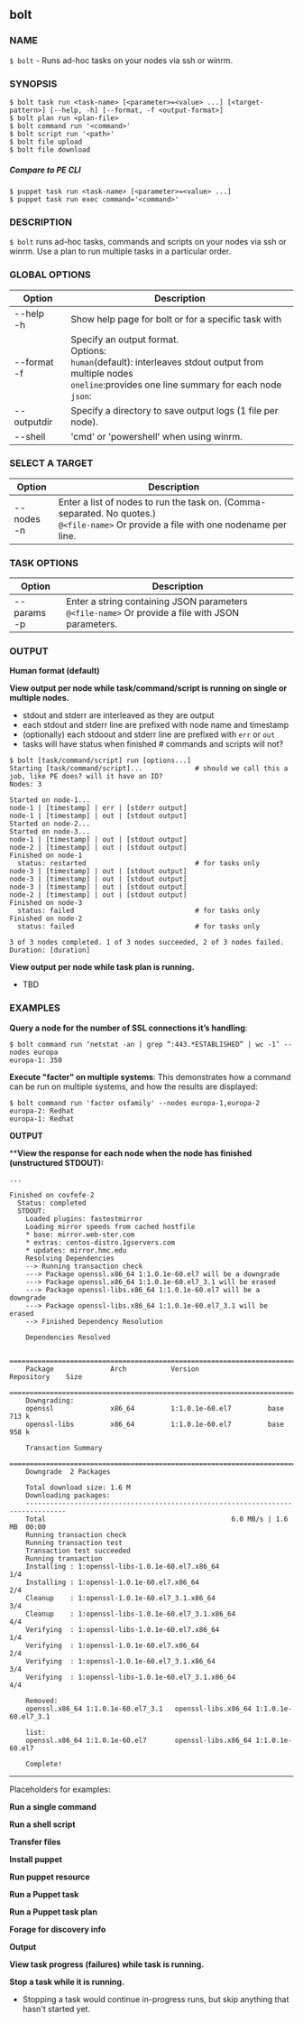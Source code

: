 ## bolt

### NAME
`$ bolt` - Runs ad-hoc tasks on your nodes via ssh or winrm.

### SYNOPSIS
~~~
$ bolt task run <task-name> [<parameter>=<value> ...] [<target-pattern>] [--help, -h] [--format, -f <output-format>]
$ bolt plan run <plan-file> 
$ bolt command run '<command>'
$ bolt script run '<path>'
$ bolt file upload
$ bolt file download
~~~

##### Compare to PE CLI
~~~
$ puppet task run <task-name> [<parameter>=<value> ...] 
$ puppet task run exec command='<command>' 
~~~


### DESCRIPTION
`$ bolt` runs ad-hoc tasks, commands and scripts on your nodes via ssh or winrm. Use a plan to run multiple tasks in a particular order.

### GLOBAL OPTIONS

Option | Description
----------------------------- | --------------------------
--help <br>-h  | Show help page for bolt or for a specific task with <task-name>
--format <br>-f | Specify an output format. <br>Options: <br>`human`(default): interleaves stdout output from multiple nodes <br>`oneline`:provides one line summary for each node <br>`json`: 
--outputdir | Specify a directory to save output logs (1 file per node).
--shell | 'cmd' or 'powershell' when using winrm. 

### SELECT A TARGET

Option | Description
----------------------------- | --------------------------
--nodes <br>-n | Enter a list of nodes to run the task on. (Comma-separated. No quotes.) <br> `@<file-name>` Or provide a file with one nodename per line. 

### TASK OPTIONS

Option | Description
----------------------------- | --------------------------
--params <br>-p | Enter a string containing JSON parameters  <br> `@<file-name>` Or provide a file with JSON parameters. 


### OUTPUT

**Human format (default)**

**View output per node while task/command/script is running on single or multiple nodes.**
- stdout and stderr are interleaved as they are output
- each stdout and stderr line are prefixed with node name and timestamp
- (optionally) each stdoout and stderr line are prefixed with `err` or `out` 
- tasks will have status when finished        # commands and scripts will not?
~~~
$ bolt [task/command/script] run [options...]
Starting [task/command/script]...             # should we call this a job, like PE does? will it have an ID?
Nodes: 3

Started on node-1...
node-1 | [timestamp] | err | [stderr output]
node-1 | [timestamp] | out | [stdout output]
Started on node-2...
Started on node-3...
node-1 | [timestamp] | out | [stdout output]
node-2 | [timestamp] | out | [stdout output]
Finished on node-1
  status: restarted                           # for tasks only
node-3 | [timestamp] | out | [stdout output]
node-3 | [timestamp] | out | [stdout output]
node-3 | [timestamp] | out | [stdout output]
node-2 | [timestamp] | out | [stdout output]
Finished on node-3
  status: failed                              # for tasks only
Finished on node-2
  status: failed                              # for tasks only

3 of 3 nodes completed. 1 of 3 nodes succeeded, 2 of 3 nodes failed.
Duration: [duration]

~~~

**View output per node while task plan is running.**
- TBD


### EXAMPLES

**Query a node for the number of SSL connections it’s handling**:
~~~
$ bolt command run ‘netstat -an | grep “:443.*ESTABLISHED” | wc -1’ --nodes europa
europa-1: 350

~~~



**Execute "facter" on multiple systems**:
This demonstrates how a command can be run on multiple systems, and how the results are displayed:
~~~
$ bolt command run 'facter osfamily' --nodes europa-1,europa-2
europa-2: Redhat
europa-1: Redhat
~~~

**OUTPUT**

****View the response for each node when the node has finished (unstructured STDOUT):**
~~~
...

Finished on covfefe-2
  Status: completed
  STDOUT:
    Loaded plugins: fastestmirror
    Loading mirror speeds from cached hostfile
    * base: mirror.web-ster.com
    * extras: centos-distro.1gservers.com
    * updates: mirror.hmc.edu
    Resolving Dependencies
    --> Running transaction check
    ---> Package openssl.x86_64 1:1.0.1e-60.el7 will be a downgrade
    ---> Package openssl.x86_64 1:1.0.1e-60.el7_3.1 will be erased
    ---> Package openssl-libs.x86_64 1:1.0.1e-60.el7 will be a downgrade
    ---> Package openssl-libs.x86_64 1:1.0.1e-60.el7_3.1 will be erased
    --> Finished Dependency Resolution

    Dependencies Resolved

    ================================================================================
    Package              Arch           Version                 Repository    Size
    ================================================================================
    Downgrading:
    openssl              x86_64         1:1.0.1e-60.el7         base         713 k
    openssl-libs         x86_64         1:1.0.1e-60.el7         base         958 k

    Transaction Summary
    ================================================================================
    Downgrade  2 Packages

    Total download size: 1.6 M
    Downloading packages:
    --------------------------------------------------------------------------------
    Total                                              6.0 MB/s | 1.6 MB  00:00     
    Running transaction check
    Running transaction test
    Transaction test succeeded
    Running transaction
    Installing : 1:openssl-libs-1.0.1e-60.el7.x86_64                          1/4
    Installing : 1:openssl-1.0.1e-60.el7.x86_64                               2/4
    Cleanup    : 1:openssl-1.0.1e-60.el7_3.1.x86_64                           3/4
    Cleanup    : 1:openssl-libs-1.0.1e-60.el7_3.1.x86_64                      4/4
    Verifying  : 1:openssl-libs-1.0.1e-60.el7.x86_64                          1/4
    Verifying  : 1:openssl-1.0.1e-60.el7.x86_64                               2/4
    Verifying  : 1:openssl-1.0.1e-60.el7_3.1.x86_64                           3/4
    Verifying  : 1:openssl-libs-1.0.1e-60.el7_3.1.x86_64                      4/4

    Removed:
    openssl.x86_64 1:1.0.1e-60.el7_3.1   openssl-libs.x86_64 1:1.0.1e-60.el7_3.1  

    list:
    openssl.x86_64 1:1.0.1e-60.el7       openssl-libs.x86_64 1:1.0.1e-60.el7      

    Complete!
~~~




--- 
Placeholders for examples:

**Run a single command**

**Run a shell script**

**Transfer files**

**Install puppet**

**Run puppet resource**

**Run a Puppet task**

**Run a Puppet task plan**

**Forage for discovery info**


**Output**

**View task progress (failures) while task is running.**

**Stop a task while it is running.**
- Stopping a task would continue in-progress runs, but skip anything that hasn't started yet.
